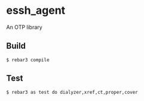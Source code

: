 essh_agent
=====

An OTP library

Build
-----

    $ rebar3 compile


Test
----

    $ rebar3 as test do dialyzer,xref,ct,proper,cover
